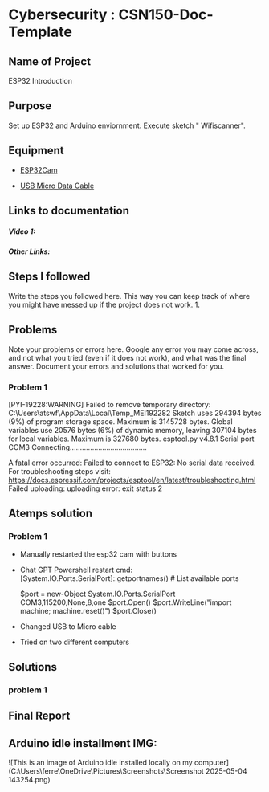 # Cybersecurity : CSN150-Doc-Template

## Name of Project
ESP32 Introduction

## Purpose
Set up ESP32 and Arduino enviornment. Execute sketch " Wifiscanner". 

## Equipment
* [ESP32Cam](https://www.amazon.com/Aideepen-ESP32-CAM-Bluetooth-ESP32-CAM-MB-Arduino/dp/B08P2578LV/ref=sr_1_3?crid=4FY0ECFW0ZX7&keywords=ESP32+Cam&qid=1678902050&sprefix=esp32+cam%2Caps%2C240&sr=8-3)

* [USB Micro Data Cable](https://www.amazon.com/AmazonBasics-Male-Micro-Cable-Black/dp/B0711PVX6Z/ref=sr_1_1_sspa?keywords=micro+usb+data+cable&qid=1678902214&sprefix=Micro+USB+data+%2Caps%2C89&sr=8-1-spons&psc=1&spLa=ZW5jcnlwdGVkUXVhbGlmaWVyPUFaU0NaUVZHU1RFUlAmZW5jcnlwdGVkSWQ9QTA3NTA4MDVFVERCS01HVlgxM1YmZW5jcnlwdGVkQWRJZD1BMDE4NTE1NTIwWUdONkdWSzU1M1Amd2lkZ2V0TmFtZT1zcF9hdGYmYWN0aW9uPWNsaWNrUmVkaXJlY3QmZG9Ob3RMb2dDbGljaz10cnVl)

## Links to documentation

##### Video 1: 

##### Other Links: 


## Steps I followed
Write the steps you followed here.  This way you can keep track of where you might have messed up if the project does not work. 
1. 
## Problems
Note your problems or errors here.  Google any error you may come across, and not what you tried (even if it does not work), and what was the final answer. Document your errors and solutions that worked for you.  

### Problem 1
[PYI-19228:WARNING] Failed to remove temporary directory: C:\Users\atswf\AppData\Local\Temp\_MEI192282
Sketch uses 294394 bytes (9%) of program storage space. Maximum is 3145728 bytes.
Global variables use 20576 bytes (6%) of dynamic memory, leaving 307104 bytes for local variables. Maximum is 327680 bytes.
esptool.py v4.8.1
Serial port COM3
Connecting......................................

A fatal error occurred: Failed to connect to ESP32: No serial data received.
For troubleshooting steps visit: https://docs.espressif.com/projects/esptool/en/latest/troubleshooting.html
Failed uploading: uploading error: exit status 2

## Atemps solution 
### Problem 1

* Manually restarted the esp32 cam with buttons

* Chat GPT Powershell restart cmd:
   [System.IO.Ports.SerialPort]::getportnames()  # List available ports

   $port = new-Object System.IO.Ports.SerialPort COM3,115200,None,8,one
   $port.Open()
   $port.WriteLine("import machine; machine.reset()")
   $port.Close()

* Changed USB to Micro cable

* Tried on two different computers 

## Solutions
### problem 1



## Final Report


## Arduino idle installment IMG:
![This is an image of Arduino idle installed locally on my computer](C:\Users\ferre\OneDrive\Pictures\Screenshots\Screenshot 2025-05-04 143254.png)


